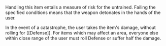Handling this item entails a measure of risk for the untrained. Failing the specified conditions means that the weapon detonates in the hands of the user.

In the event of a catastrophe, the user takes the item's damage, without rolling for [[Defense]]. For items which may affect an area, everyone else within close range of the user must roll Defense or suffer half the damage.